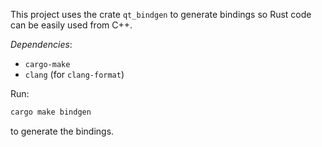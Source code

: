 This project uses the crate `qt_bindgen` to generate bindings so Rust
code can be easily used from C++.

*Dependencies*:

* `cargo-make`
* `clang` (for `clang-format`)


Run:

```bash
cargo make bindgen
```

to generate the bindings.
